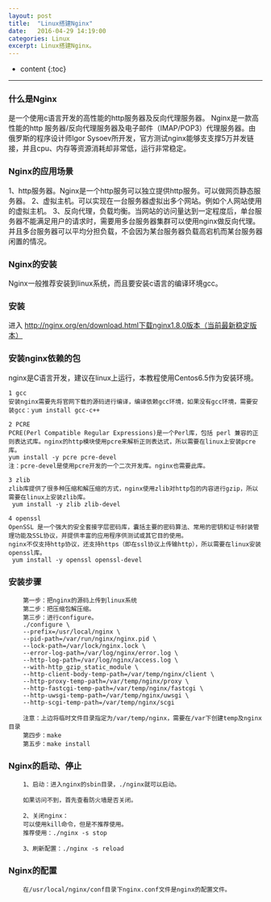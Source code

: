 ```yaml
---
layout: post
title:  "Linux搭建Nginx"
date:   2016-04-29 14:19:00
categories: Linux
excerpt: Linux搭建Nginx。
---
```


* content
{:toc}

---

### 什么是Nginx
是一个使用c语言开发的高性能的http服务器及反向代理服务器。
Nginx是一款高性能的http 服务器/反向代理服务器及电子邮件（IMAP/POP3）代理服务器。由俄罗斯的程序设计师Igor Sysoev所开发，官方测试nginx能够支支撑5万并发链接，并且cpu、内存等资源消耗却非常低，运行非常稳定。


### Nginx的应用场景
1、http服务器。Nginx是一个http服务可以独立提供http服务。可以做网页静态服务器。
2、虚拟主机。可以实现在一台服务器虚拟出多个网站。例如个人网站使用的虚拟主机。
3、反向代理，负载均衡。当网站的访问量达到一定程度后，单台服务器不能满足用户的请求时，需要用多台服务器集群可以使用nginx做反向代理。并且多台服务器可以平均分担负载，不会因为某台服务器负载高宕机而某台服务器闲置的情况。

### Nginx的安装
Nginx一般推荐安装到linux系统，而且要安装c语言的编译环境gcc。


### 安装
进入 http://nginx.org/en/download.html下载nginx1.8.0版本（当前最新稳定版本）


### 安装nginx依赖的包
nginx是C语言开发，建议在linux上运行，本教程使用Centos6.5作为安装环境。

	1 gcc
	安装nginx需要先将官网下载的源码进行编译，编译依赖gcc环境，如果没有gcc环境，需要安装gcc：yum install gcc-c++ 
	
	2 PCRE
	PCRE(Perl Compatible Regular Expressions)是一个Perl库，包括 perl 兼容的正则表达式库。nginx的http模块使用pcre来解析正则表达式，所以需要在linux上安装pcre库。
    yum install -y pcre pcre-devel
    注：pcre-devel是使用pcre开发的一个二次开发库。nginx也需要此库。
    
	3 zlib
	zlib库提供了很多种压缩和解压缩的方式，nginx使用zlib对http包的内容进行gzip，所以需要在linux上安装zlib库。
     yum install -y zlib zlib-devel

	4 openssl
	OpenSSL 是一个强大的安全套接字层密码库，囊括主要的密码算法、常用的密钥和证书封装管理功能及SSL协议，并提供丰富的应用程序供测试或其它目的使用。
	nginx不仅支持http协议，还支持https（即在ssl协议上传输http），所以需要在linux安装openssl库。
     yum install -y openssl openssl-devel

### 安装步骤


		第一步：把nginx的源码上传到linux系统
		第二步：把压缩包解压缩。
		第三步：进行configure。
		./configure \
		--prefix=/usr/local/nginx \
		--pid-path=/var/run/nginx/nginx.pid \
		--lock-path=/var/lock/nginx.lock \
		--error-log-path=/var/log/nginx/error.log \
		--http-log-path=/var/log/nginx/access.log \
		--with-http_gzip_static_module \
		--http-client-body-temp-path=/var/temp/nginx/client \
		--http-proxy-temp-path=/var/temp/nginx/proxy \
		--http-fastcgi-temp-path=/var/temp/nginx/fastcgi \
		--http-uwsgi-temp-path=/var/temp/nginx/uwsgi \
		--http-scgi-temp-path=/var/temp/nginx/scgi

		注意：上边将临时文件目录指定为/var/temp/nginx，需要在/var下创建temp及nginx目录
		第四步：make
        第五步：make install


### Nginx的启动、停止


		1、启动：进入nginx的sbin目录，./nginx就可以启动。
		 
		如果访问不到，首先查看防火墙是否关闭。

		2、关闭nginx：
		可以使用kill命令，但是不推荐使用。
		推荐使用：./nginx -s stop

		3、刷新配置：./nginx -s reload


### Nginx的配置

        在/usr/local/nginx/conf目录下nginx.conf文件是nginx的配置文件。




